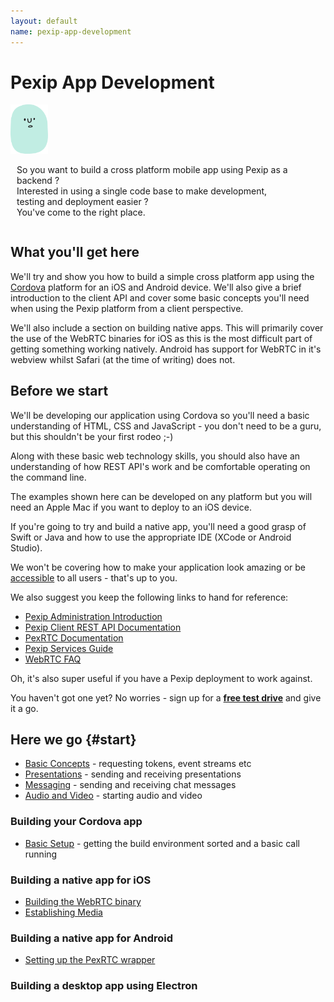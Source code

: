 ```yaml
---
layout: default
name: pexip-app-development
---
```

# Pexip App Development

<!-- old skool alignment -->
<div style="width:100%">
<div style="float:left;width:12%">
<img src="larry_sml.png" alt="picture of larry the dev">
</div>
<div style="float:left;width:87%;padding-left:10px">
<p>So you want to build a cross platform mobile app using Pexip as a backend ?
<br>Interested in using a single code base to make development, testing and deployment easier ?
<br>You've come to the right place.</p>
</div>
<div style="clear:both"></div>
</div>

## What you'll get here

We'll try and show you how to build a simple cross platform app using
the [Cordova](https://cordova.apache.org) platform for an iOS and
Android device.  We'll also give a brief introduction to the client
API and cover some basic concepts you'll need when using the Pexip
platform from a client perspective.

We'll also include a section on building native apps.  This will
primarily cover the use of the WebRTC binaries for iOS as this is the
most difficult part of getting something working natively.  Android
has support for WebRTC in it's webview whilst Safari (at the time of
writing) does not.

## Before we start

We'll be developing our application using Cordova so you'll need a
basic understanding of HTML, CSS and JavaScript - you don't need to be
a guru, but this shouldn't be your first rodeo ;-)

Along with these basic web technology skills, you should also have an
understanding of how REST API's work and be comfortable operating on
the command line.

The examples shown here can be developed on any platform but you will
need an Apple Mac if you want to deploy to an iOS device.

If you're going to try and build a native app, you'll need a good grasp of Swift or Java and how to use the appropriate IDE (XCode or Android Studio).

We won't be covering how to make your application look amazing or
be [accessible](https://www.w3.org/WAI/mobile/) to all users - that's
up to you.

We also suggest you keep the following links to hand for reference:

 - [Pexip Administration Introduction](https://docs.pexip.com/admin/admin_intro.htm)
 - [Pexip Client REST API Documentation](https://docs.pexip.com/api_client/api_rest.htm)
 - [PexRTC Documentation](https://docs.pexip.com/api_client/api_pexrtc.htm)
 - [Pexip Services Guide](https://docs.pexip.com/admin/admin_services.htm)
 - [WebRTC FAQ](https://webrtc.org/faq/)

Oh, it's also super useful if you have a Pexip deployment to work against.

You haven't got one yet?  No worries - sign up for a **[free test drive](https://www.pexip.com/testdrive)** and give it a go.

## Here we go {#start}

 - [Basic Concepts](basic_concepts) - requesting tokens, event streams etc
 - [Presentations](presentations) - sending and receiving presentations
 - [Messaging](messaging) - sending and receiving chat messages
 - [Audio and Video](media) - starting audio and video
 
### Building your Cordova app

 - [Basic Setup](cordova_initial_setup) - getting the build environment sorted and a basic call running
 
### Building a native app for iOS

 - [Building the WebRTC binary](building_webrtc)
 - [Establishing Media](ios_media)

### Building a native app for Android

 - [Setting up the PexRTC wrapper](pexrtc_wrapper)

### Building a desktop app using Electron
